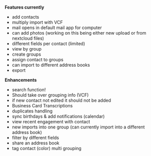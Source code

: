 **Features currently**

- add contacts
- multiply import with VCF
- mail opens in default mail app for computer
- can add photos (working on this being either new upload or from nextcloud files)
- different fields per contact (limited)
- view by group
- create groups
- assign contact to groups
- can import to different address books
- export

**Enhancements**

- search function!
- Should take over grouping info (VCF)
- if new contact not edited it should not be added
- Business Card Transcriptions 
- duplicates handling
- sync birthdays & add notifications (calendar)
- view recent engagement with contact
- new imports into one group (can currently import into a different address book)
- filter by different fields
-  share an address book
- tag contact (color) multi grouping
